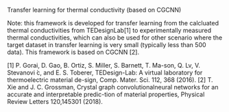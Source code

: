 Transfer learning for thermal conductivity (based on CGCNN)

Note: this framework is developed for transfer learning from the calcluated thermal conductivities from TEDesignLab[1] to 
experimentally measured thermal conductivities, which can also be used for other scenario where the target dataset in transfer learning
is very small (typically less than 500 data). This framework is based on CGCNN [2]. 



[1]  P. Gorai, D. Gao, B. Ortiz, S. Miller, S. Barnett, T. Ma-son, Q. Lv, V. Stevanovi ́c, and E. S. Toberer, 
TEDesign-Lab: A virtual laboratory for thermoelectric material de-sign, Comp. Mater. Sci. 112, 368 (2016).
[2]  T. Xie and J. C. Grossman, Crystal graph convolutionalneural networks for an accurate and interpretable predic-tion of material properties, 
Physical Review Letters 120,145301 (2018).
